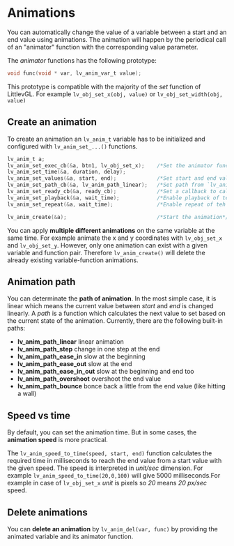 # Animations

You can automatically change the value of a variable between a start and an end value using animations. 
The animation will happen by the periodical call of an "animator" function with the corresponding value parameter.

The *animator* functions has the following prototype:
```c
void func(void * var, lv_anim_var_t value);
```
This prototype is compatible with the majority of the *set* function of LittlevGL. For example `lv_obj_set_x(obj, value)` or `lv_obj_set_width(obj, value)`


## Create an animation
To create an animation an `lv_anim_t` variable has to be initialized and configured with `lv_anim_set_...()` functions.

```c
lv_anim_t a;
lv_anim_set_exec_cb(&a, btn1, lv_obj_set_x);    /*Set the animator function and variable to animate*/ 
lv_anim_set_time(&a, duration, delay);
lv_anim_set_values(&a, start, end);             /*Set start and end values. E.g. 0, 150*/
lv_anim_set_path_cb(&a, lv_anim_path_linear);   /*Set path from `lv_anim_path_...` functions or a custom one.*/
lv_anim_set_ready_cb(&a, ready_cb);             /*Set a callback to call then animation is ready. (Optional)*/
lv_anim_set_playback(&a, wait_time);            /*Enable playback of teh animation with `wait_time` delay*/
lv_anim_set_repeat(&a, wait_time);              /*Enable repeat of teh animation with `wait_time` delay. Can be compiled with playback*/

lv_anim_create(&a);                             /*Start the animation*/
```


You can apply **multiple different animations** on the same variable at the same time. 
For example animate the x and y coordinates with `lv_obj_set_x` and `lv_obj_set_y`. However, only one animation can exist with a given variable and function pair. 
Therefore `lv_anim_create()` will delete the already existing variable-function animations. 

## Animation path

You can determinate the **path of animation**. In the most simple case, it is linear which means the current value between *start* and *end*  is changed linearly. 
A *path* is a function which calculates the next value to set based on the current state of the animation. Currently, there are the following built-in paths: 

- **lv_anim_path_linear** linear animation
- **lv_anim_path_step** change in one step at the end
- **lv_anim_path_ease_in** slow at the beginning
- **lv_anim_path_ease_out** slow at the end
- **lv_anim_path_ease_in_out** slow at the beginning and end too
- **lv_anim_path_overshoot** overshoot the end value
- **lv_anim_path_bounce** bonce back a little from the end value (like hitting a wall)


## Speed vs time
By default, you can set the animation time. But in some cases, the **animation speed** is more practical. 

The `lv_anim_speed_to_time(speed, start, end)` function calculates the required time in milliseconds to reach the end value from a start value with the given speed. 
The speed is interpreted in _unit/sec_ dimension. For example `lv_anim_speed_to_time(20,0,100)` will give 5000 milliseconds.For example in case of `lv_obj_set_x` *unit* is pixels so *20* means *20 px/sec* speed.

## Delete animations

You can **delete an animation** by `lv_anim_del(var, func)` by providing the animated variable and its animator function.

